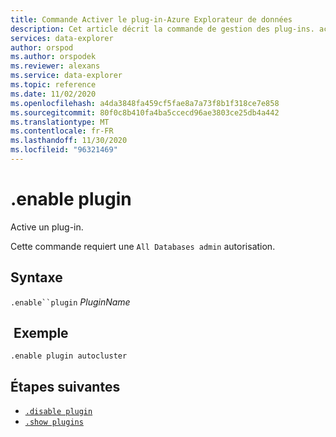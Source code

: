 ```yaml
---
title: Commande Activer le plug-in-Azure Explorateur de données
description: Cet article décrit la commande de gestion des plug-ins. activez le plug-in dans Azure Explorateur de données.
services: data-explorer
author: orspod
ms.author: orspodek
ms.reviewer: alexans
ms.service: data-explorer
ms.topic: reference
ms.date: 11/02/2020
ms.openlocfilehash: a4da3848fa459cf5fae8a7a73f8b1f318ce7e858
ms.sourcegitcommit: 80f0c8b410fa4ba5ccecd96ae3803ce25db4a442
ms.translationtype: MT
ms.contentlocale: fr-FR
ms.lasthandoff: 11/30/2020
ms.locfileid: "96321469"
---
```

# <a name="enable-plugin"></a>.enable plugin

Active un plug-in.

Cette commande requiert une `All Databases admin` autorisation.

## <a name="syntax"></a>Syntaxe

`.enable``plugin` *PluginName*

## <a name="example"></a> Exemple

<!-- csl -->
```kusto
.enable plugin autocluster
``` 

## <a name="next-steps"></a>Étapes suivantes

* [`.disable plugin`](disable-plugin.md)
* [`.show plugins`](show-plugins.md)

